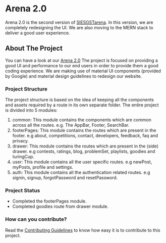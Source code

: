 # Arena 2.0

Arena 2.0 is the second version of [SIESGSTarena](http://arena.siesgst.ac.in/). In this version, we are completely redesigning the UI. We are also moving to the MERN stack to deliver a good user experience.

## About The Project

You can have a look at our [Arena 2.0](https://siesgstarena.github.io/Arena-2.0/)
The project is focused on providing a good UI and performance to our end users in order to provide them a good coding experience. We are making use of material UI components (provided by Google) and material design guidelines to redesign our website.

### Project Structure
The project structure is based on the idea of keeping all the components and assets required by a route in its own separate folder.
The entire project is divided into 5 modules:
1. common: This module contains the components which are common across all the routes. e.g. The AppBar, Footer, SearchBar.
1. footerPages: This module contains the routes which are present in the footer. e.g about, competitions, contact, developers, feedback, faq and privacy. 
1. drawer: This module contains the routes which are present in the (side) drawer. e.g contests, ratings, blog, problemSet, playlists, goodies and turingCup.
1. user: This module contains all the user specific routes. e.g newPost, myPosts, profile and settings.
1. auth: This module contains all the authentication related routes. e.g signin, signup, forgotPassword and resetPassword.

### Project Status
* Completed the footerPages module. 
* Completed goodies route from drawer module.

### How can you contribute?
Read the [Contributing Guidelines](https://github.com/siesgstarena/Arena-2.0/blob/master/CONTRIBUTING.md) to know how easy it is to contribute to this project.
